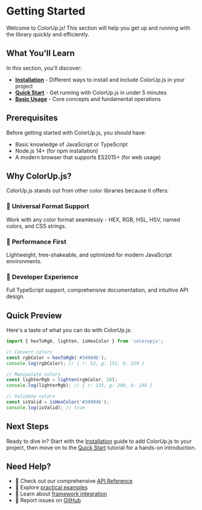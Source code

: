 # Getting Started

Welcome to ColorUp.js! This section will help you get up and running with the library quickly and efficiently.

## What You'll Learn

In this section, you'll discover:

- **[Installation](installation.md)** - Different ways to install and include ColorUp.js in your project
- **[Quick Start](quick-start.md)** - Get running with ColorUp.js in under 5 minutes
- **[Basic Usage](basic-usage.md)** - Core concepts and fundamental operations

## Prerequisites

Before getting started with ColorUp.js, you should have:

- Basic knowledge of JavaScript or TypeScript
- Node.js 14+ (for npm installation)
- A modern browser that supports ES2015+ (for web usage)

## Why ColorUp.js?

ColorUp.js stands out from other color libraries because it offers:

### 🎯 **Universal Format Support**

Work with any color format seamlessly - HEX, RGB, HSL, HSV, named colors, and CSS strings.

### 🚀 **Performance First**

Lightweight, tree-shakeable, and optimized for modern JavaScript environments.

### 🔧 **Developer Experience**

Full TypeScript support, comprehensive documentation, and intuitive API design.

## Quick Preview

Here's a taste of what you can do with ColorUp.js:

```javascript
import { hexToRgb, lighten, isHexColor } from 'colorupjs';

// Convert colors
const rgbColor = hexToRgb('#3498db');
console.log(rgbColor); // { r: 52, g: 152, b: 219 }

// Manipulate colors
const lighterRgb = lighten(rgbColor, 20);
console.log(lighterRgb); // { r: 133, g: 200, b: 246 }

// Validate colors
const isValid = isHexColor('#3498db');
console.log(isValid); // true
```

## Next Steps

Ready to dive in? Start with the [Installation](installation.md) guide to add ColorUp.js to your project, then move on to the [Quick Start](quick-start.md) tutorial for a hands-on introduction.

## Need Help?

- 📖 Check out our comprehensive [API Reference](../api-reference/README.md)
- 🎨 Explore [practical examples](../examples/basic-examples.md)
- 🔧 Learn about [framework integration](../guides/framework-integration.md)
- 🐛 Report issues on [GitHub](https://github.com/sandeep-guttula/colorup/issues)